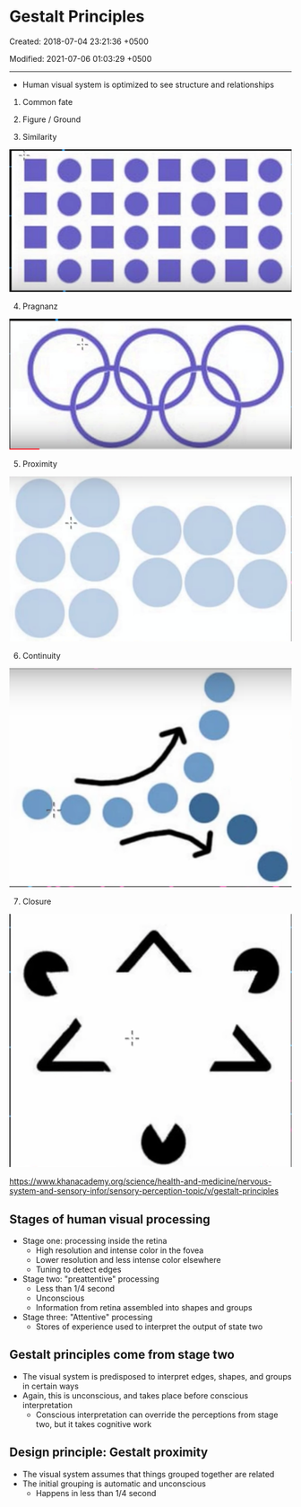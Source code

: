 # Gestalt Principles

Created: 2018-07-04 23:21:36 +0500

Modified: 2021-07-06 01:03:29 +0500

---
-   Human visual system is optimized to see structure and relationships

1.  Common fate

2.  Figure / Ground

3.  Similarity

![image](media/Gestalt-Principles-image1.png)

4.  Pragnanz

![](media/Gestalt-Principles-image2.png)

5.  Proximity

![](media/Gestalt-Principles-image3.png)

6.  Continuity

![οο οο ](media/Gestalt-Principles-image4.png)

7.  Closure

![](media/Gestalt-Principles-image5.png)

<https://www.khanacademy.org/science/health-and-medicine/nervous-system-and-sensory-infor/sensory-perception-topic/v/gestalt-principles>

## Stages of human visual processing
-   Stage one: processing inside the retina
    -   High resolution and intense color in the fovea
    -   Lower resolution and less intense color elsewhere
    -   Tuning to detect edges
-   Stage two: "preattentive" processing
    -   Less than 1/4 second
    -   Unconscious
    -   Information from retina assembled into shapes and groups
-   Stage three: "Attentive" processing
    -   Stores of experience used to interpret the output of state two

## Gestalt principles come from stage two
-   The visual system is predisposed to interpret edges, shapes, and groups in certain ways
-   Again, this is unconscious, and takes place before conscious interpretation
    -   Conscious interpretation can override the perceptions from stage two, but it takes cognitive work

## Design principle: Gestalt proximity
-   The visual system assumes that things grouped together are related
-   The initial grouping is automatic and unconscious
    -   Happens in less than 1/4 second
